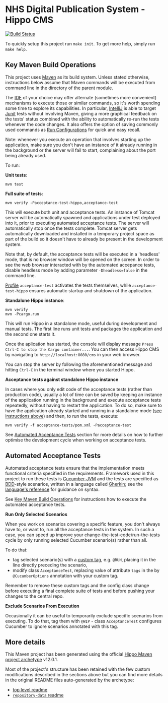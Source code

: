 # NHS Digital Publication System - Hippo CMS

[![Build Status][build-status]][travis-project-page]

To quickly setup this project run `make init`. To get more help, simply run
`make help`.




## Key Maven Build Operations

This project uses [Maven] as its build system. Unless stated otherwise, instructions below assume that Maven commands
will be executed from command line in the directory of the parent module.

The [IDE] of your choice may offer alternate (sometimes more convenient) mechanisms to execute those or similar
commands, so it's worth spending some time to explore its capabilities. In particular, [IntelliJ] is able to target
[Junit] tests without involving Maven, giving a more graphical feedback on the tests' status combined with the ability
to automatically re-run the tests whenever the code changes. It also offers the option of saving commonly used commands
as [Run Configurations][IntelliJ Run Configurations] for quick and easy recall.

Note: whenever you execute an operation that involves starting up the application, make sure you don't have an instance
of it already running in the background or the server will fail to start, complaining about the port being already
used.

To run:

**Unit tests**:
```
mvn test
```

**Full suite of tests**:
```
mvn verify -Pacceptance-test-hippo,acceptance-test
```
This will execute both unit and acceptance tests. An instance of Tomcat server will be automatically spawned and
applications under test deployed into it, prior to executing automated acceptance tests. The server will automatically
stop once the tests complete. Tomcat server gets automatically downloaded and installed in a temporary project space as
part of the build so it doesn't have to already be present in the development system.

Note that, by default, the acceptance tests will be executed in a 'headless' mode, that is no browser window will be
opened on the screen. In order to see the web browser interacted with by the automated accepance tests, disable headless
mode by adding parameter `-Dheadless=false` in the command line.

[Profile][Maven profiles] `acceptance-test` activates the tests themselves, while `acceptance-test-hippo` ensures
automatic startup and shutdown of the application.

<a name="run-hippo-standalone">**Standalone Hippo instance**:</a>

```
mvn verify
mvn -Pcargo.run
```

This will run Hippo in a standalone mode, useful during development and manual tests. The first line runs unit tests and
packages the application and the second one starts it.

Once the aplication has started, the console will display message `Press Ctrl-C to stop the Cargo container...`. You can
then access Hippo CMS by navigating to `http://localhost:8080/cms` in your web browser.

You can stop the server by following the aforementioned message and hitting `Ctrl-C` in the terminal window where you
started Hippo.

**Acceptance tests against standalone Hippo instance**

In cases where you only edit code of the acceptance tests (rather than production code), usually a lot of time can
be saved by keeping an instance of the application running in the background and execute acceptance tests repeatedly,
without having to restart the application. To do so, make sure to have the application already started and running in a
standalone mode ([see instructions above](#run-hippo-standalone)) and then, to run the tests, execute:
```
mvn verify -f acceptance-tests/pom.xml -Pacceptance-test
```

See [Automated Acceptance Tests](#automated-acceptance-tests) section for more details on how to further optimise the
development cycle when working on acceptance tests.




## Automated Acceptance Tests

Automated acceptance tests ensure that the implementation meets functional criteria specified in the requirements.
Framework used in this project to run these tests is [Cucumber-JVM] and the tests are specified as [BDD]-style
scenarios, written in a language called [Gherkin]; see the [language's reference][Gherkin] for guidance on syntax.

See [Key Maven Build Operations](#key-maven-build-operations) for instructions how to execute the automated acceptance
tests.

**Run Only Selected Scenarios**

When you work on scenarios covering a specific feature, you don't always have to, or want to, run all the acceptance
tests in the system. In such a case, you can speed up improve your change-the-test-code/run-the-tests cycle by only
running selected Cucumber scenario(s) rather than all.

To do that:
- tag selected scenario(s) with a [custom tag][Gherkin tags], e.g. `@RUN`, placing it in the line directly preceding
  the scenario,
- modify class `AcceptanceTest`, replacing value of attribute `tags` in the by `@CucumberOptions` annotation with
  your custom tag.

Remember to remove these custom tags and the config class change before executing a final complete suite of tests and
before pushing your changes to the central repo.

**Exclude Scenarios From Execution**

Occasionally it can be useful to temporarily exclude specific scenarios from executing. To do that, tag them with `@WIP`
\- class `AcceptanceTest` configures Cucumber to ignore scenarios annotated with this tag.




## More details
This Maven project has been generated using the official [Hippo Maven project archetype] v12.0.1.

Most of the project's structure has been retained with the few custom modifications described in the sections above
but you can find more details in the original README files auto-generated by the archetype:

- [top level readme][original top-level readme]
- [`repository-data` readme][original repository-data readme]


[original top-level readme]:        HIPPO.md
[original repository-data readme]:  repository-data/README.md
[Hippo Maven project archetype]:    https://www.onehippo.org/12/trails/getting-started/creating-a-project.html
[BDD]:                              https://en.wikipedia.org/wiki/Behavior-driven_development
[IDE]:                              https://en.wikipedia.org/wiki/Integrated_development_environment
[IntelliJ]:                         https://www.jetbrains.com/idea/
[IntelliJ Run Configurations]:      https://www.jetbrains.com/help/idea/creating-and-editing-run-debug-configurations.html
[Junit]:                            http://junit.org/junit5/
[Maven]:                            https://maven.apache.org/
[Maven profiles]:                   http://maven.apache.org/guides/introduction/introduction-to-profiles.html
[Cucumber-JVM]:                     https://cucumber.io/docs#reference
[Gherkin]:                          https://cucumber.io/docs/reference
[Gherkin tags]:                     https://cucumber.io/docs/reference#tags
[build-status]:                     https://travis-ci.org/NHS-digital-website/ps-hippo.svg?branch=master
[travis-project-page]:              https://travis-ci.org/NHS-digital-website/ps-hippo
